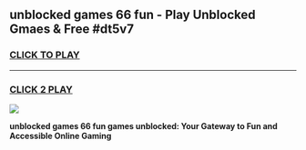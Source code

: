 
## unblocked games 66 fun - Play Unblocked Gmaes & Free #dt5v7
<h3>
<a href="https://news.freeplayer.one?title=unblocked_games_66_fun&ref=24F">CLICK TO PLAY</a></h3>
<hr>

<h3>
<a href="https://news.freeplayer.one?title=unblocked_games_66_fun&ref=24F">CLICK 2 PLAY</a>
  
</h3>

<a href="https://news.freeplayer.one?title=unblocked_games_66_fun&ref=24F/"><img src="https://clearcache.store/games.png"></a>


**unblocked games 66 fun games unblocked: Your Gateway to Fun and Accessible Online Gaming**
